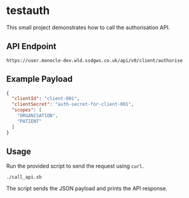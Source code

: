 # testauth

This small project demonstrates how to call the authorisation API.

## API Endpoint

```
https://user.monocle-dev.wld.ssdgws.co.uk/api/v0/client/authorise
```

## Example Payload

```json
{
  "clientId": "client-001",
  "clientSecret": "auth-secret-for-client-001",
  "scopes": [
    "ORGANISATION",
    "PATIENT"
  ]
}
```

## Usage

Run the provided script to send the request using `curl`.

```
./call_api.sh
```

The script sends the JSON payload and prints the API response.
